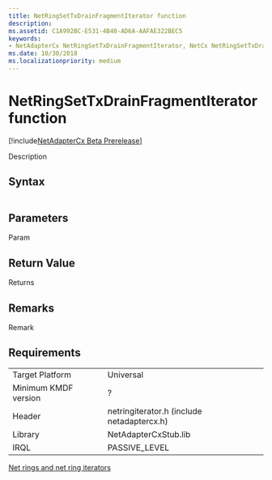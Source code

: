 ```yaml
---
title: NetRingSetTxDrainFragmentIterator function
description: 
ms.assetid: C1A992BC-E531-4B40-AD6A-AAFAE322BEC5
keywords:
- NetAdapterCx NetRingSetTxDrainFragmentIterator, NetCx NetRingSetTxDrainFragmentIterator
ms.date: 10/30/2018
ms.localizationpriority: medium
---
```


# NetRingSetTxDrainFragmentIterator function

[!include[NetAdapterCx Beta Prerelease](../netcx-beta-prerelease.md)]

Description

## Syntax

```cpp

```

## Parameters

Param

## Return Value

Returns 

## Remarks

Remark

## Requirements

|  |  |
| --- | --- |
| Target Platform | Universal |
| Minimum KMDF version | ? |
| Header | netringiterator.h (include netadaptercx.h) |
| Library | NetAdapterCxStub.lib |
| IRQL | PASSIVE_LEVEL |

[Net rings and net ring iterators](net-rings-and-net-ring-iterators.md)
